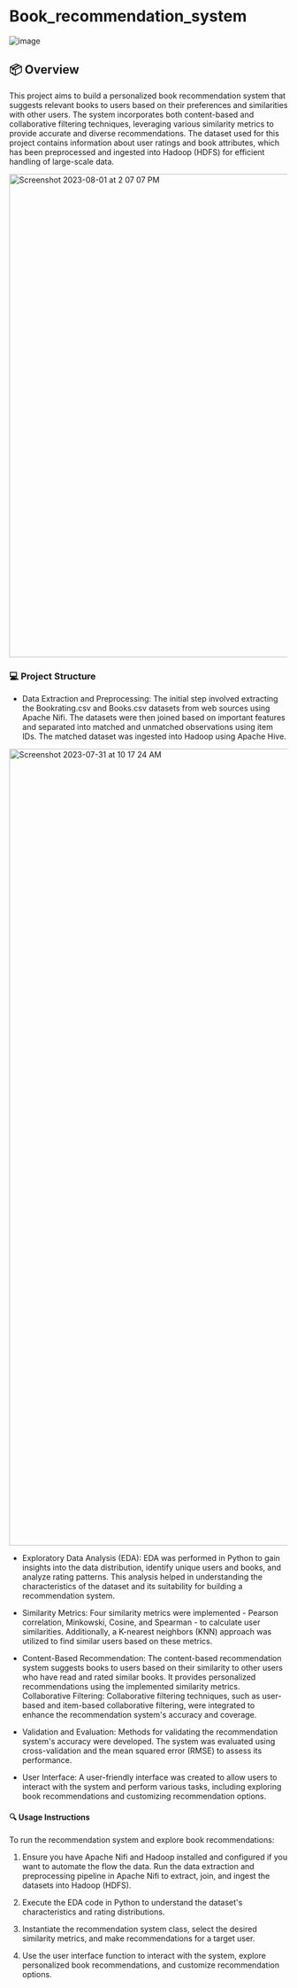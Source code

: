# Book_recommendation_system

![image](https://github.com/Baci-Ak/Book_recommendation_system/assets/134199508/f495284a-bcb4-490f-93a7-85a08198a4d0)


## 📦 Overview
This project aims to build a personalized book recommendation system that suggests relevant books to users based on their preferences and similarities with other users. The system incorporates both content-based and collaborative filtering techniques, leveraging various similarity metrics to provide accurate and diverse recommendations. The dataset used for this project contains information about user ratings and book attributes, which has been preprocessed and ingested into Hadoop (HDFS) for efficient handling of large-scale data.

<img width="873" alt="Screenshot 2023-08-01 at 2 07 07 PM" src="https://github.com/Baci-Ak/Book_recommendation_system/assets/134199508/c51ebd47-5530-42cf-9dee-42363dd35f02">


### 💻 Project Structure
* Data Extraction and Preprocessing: The initial step involved extracting the Bookrating.csv and Books.csv datasets from web sources using Apache Nifi. The datasets were then joined based on important features and separated into matched and unmatched observations using item IDs. The matched dataset was ingested into Hadoop using Apache Hive.

<img width="1439" alt="Screenshot 2023-07-31 at 10 17 24 AM" src="https://github.com/Baci-Ak/Book_recommendation_system/assets/134199508/cd2d9565-26ee-4f1b-bf8d-b03c0d2aa46a">



* Exploratory Data Analysis (EDA): EDA was performed in Python to gain insights into the data distribution, identify unique users and books, and analyze rating patterns. This analysis helped in understanding the characteristics of the dataset and its suitability for building a recommendation system.

* Similarity Metrics: Four similarity metrics were implemented - Pearson correlation, Minkowski, Cosine, and Spearman - to calculate user similarities. Additionally, a K-nearest neighbors (KNN) approach was utilized to find similar users based on these metrics.

* Content-Based Recommendation: The content-based recommendation system suggests books to users based on their similarity to other users who have read and rated similar books. It provides personalized recommendations using the implemented similarity metrics.
Collaborative Filtering: Collaborative filtering techniques, such as user-based and item-based collaborative filtering, were integrated to enhance the recommendation system's accuracy and coverage.

* Validation and Evaluation: Methods for validating the recommendation system's accuracy were developed. The system was evaluated using cross-validation and the mean squared error (RMSE) to assess its performance.

* User Interface: A user-friendly interface was created to allow users to interact with the system and perform various tasks, including exploring book recommendations and customizing recommendation options.

####  🔍 Usage Instructions
To run the recommendation system and explore book recommendations:

1. Ensure you have Apache Nifi and Hadoop installed and configured if you want to automate the flow the data.
Run the data extraction and preprocessing pipeline in Apache Nifi to extract, join, and ingest the datasets into Hadoop (HDFS).

2. Execute the EDA code in Python to understand the dataset's characteristics and rating distributions.

3. Instantiate the recommendation system class, select the desired similarity metrics, and make recommendations for a target user.

4. Use the user interface function to interact with the system, explore personalized book recommendations, and customize recommendation options.
